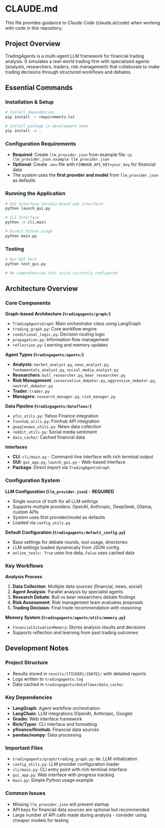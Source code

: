 # CLAUDE.md

This file provides guidance to Claude Code (claude.ai/code) when working with code in this repository.

## Project Overview

TradingAgents is a multi-agent LLM framework for financial trading analysis. It simulates a real-world trading firm with specialized agents (analysts, researchers, traders, risk management) that collaborate to make trading decisions through structured workflows and debates.

## Essential Commands

### Installation & Setup
```bash
# Install dependencies
pip install -r requirements.txt

# Install package in development mode
pip install -e .
```

### Configuration Requirements
- **Required**: Create `llm_provider.json` from example file: `cp llm_provider.json.example llm_provider.json`
- **Optional**: Create `.env` file with `FINNHUB_API_KEY=your_key` for financial data
- The system uses the **first provider and model** from `llm_provider.json` as defaults

### Running the Application
```bash
# GUI Interface (Gradio-based web interface)
python launch_gui.py

# CLI Interface  
python -m cli.main

# Direct Python usage
python main.py
```

### Testing
```bash
# Run GUI test
python test_gui.py

# No comprehensive test suite currently configured
```

## Architecture Overview

### Core Components

**Graph-based Architecture (`tradingagents/graph/`)**
- `TradingAgentsGraph`: Main orchestrator class using LangGraph
- `trading_graph.py`: Core workflow engine
- `conditional_logic.py`: Decision routing logic
- `propagation.py`: Information flow management
- `reflection.py`: Learning and memory updates

**Agent Types (`tradingagents/agents/`)**
- **Analysts**: `market_analyst.py`, `news_analyst.py`, `fundamentals_analyst.py`, `social_media_analyst.py`
- **Researchers**: `bull_researcher.py`, `bear_researcher.py`
- **Risk Management**: `conservative_debator.py`, `aggressive_debator.py`, `neutral_debator.py`
- **Trader**: `trader.py`
- **Managers**: `research_manager.py`, `risk_manager.py`

**Data Pipeline (`tradingagents/dataflows/`)**
- `yfin_utils.py`: Yahoo Finance integration
- `finnhub_utils.py`: Finnhub API integration
- `googlenews_utils.py`: News data collection
- `reddit_utils.py`: Social media sentiment
- `data_cache/`: Cached financial data

**Interfaces**
- **CLI**: `cli/main.py` - Command-line interface with rich terminal output
- **GUI**: `gui_app.py`, `launch_gui.py` - Web-based interface
- **Package**: Direct import via `TradingAgentsGraph`

### Configuration System

**LLM Configuration (`llm_provider.json`)** - **REQUIRED**
- Single source of truth for all LLM settings
- Supports multiple providers: OpenAI, Anthropic, DeepSeek, Ollama, custom APIs
- System uses first provider/model as defaults
- Loaded via `config_utils.py`

**Default Configuration (`tradingagents/default_config.py`)**
- Base settings for debate rounds, tool usage, directories
- LLM settings loaded dynamically from JSON config
- `online_tools: True` uses live data, `False` uses cached data

### Key Workflows

**Analysis Process**
1. **Data Collection**: Multiple data sources (financial, news, social)
2. **Agent Analysis**: Parallel analysis by specialist agents
3. **Research Debate**: Bull vs bear researchers debate findings
4. **Risk Assessment**: Risk management team evaluates proposals
5. **Trading Decision**: Final trade recommendation with reasoning

**Memory System (`tradingagents/agents/utils/memory.py`)**
- `FinancialSituationMemory`: Stores analysis results and decisions
- Supports reflection and learning from past trading outcomes

## Development Notes

### Project Structure
- Results stored in `results/{TICKER}/{DATE}/` with detailed reports
- Logs written to `tradingagents.log`
- Data cached in `tradingagents/dataflows/data_cache/`

### Key Dependencies
- **LangGraph**: Agent workflow orchestration
- **LangChain**: LLM integrations (OpenAI, Anthropic, Google)
- **Gradio**: Web interface framework
- **Rich/Typer**: CLI interface and formatting
- **yfinance/finnhub**: Financial data sources
- **pandas/numpy**: Data processing

### Important Files
- `tradingagents/graph/trading_graph.py:96`: LLM initialization
- `config_utils.py`: LLM provider configuration loader
- `cli/main.py`: CLI entry point with rich terminal interface
- `gui_app.py`: Web interface with progress tracking
- `main.py`: Simple Python usage example

### Common Issues
- Missing `llm_provider.json` will prevent startup
- API keys for financial data sources are optional but recommended
- Large number of API calls made during analysis - consider using cheaper models for testing